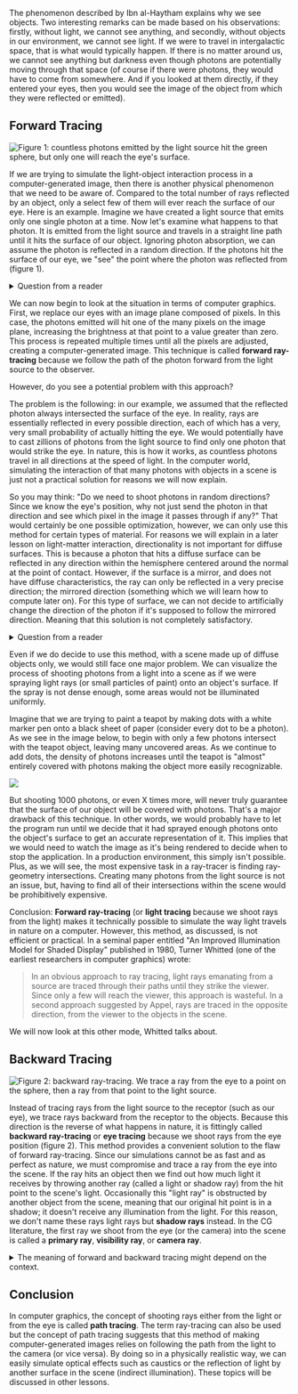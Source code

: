 The phenomenon described by Ibn al-Haytham explains why we see objects. Two interesting remarks can be made based on his observations: firstly, without light, we cannot see anything, and secondly, without objects in our environment, we cannot see light. If we were to travel in intergalactic space, that is what would typically happen. If there is no matter around us, we cannot see anything but darkness even though photons are potentially moving through that space (of course if there were photons, they would have to come from somewhere. And if you looked at them directly, if they entered your eyes, then you would see the image of the object from which they were reflected or emitted).

## Forward Tracing

![Figure 1: countless photons emitted by the light source hit the green sphere, but only one will reach the eye's surface.](/images/introduction-to-ray-tracing/lighttoeyebounce.png)

If we are trying to simulate the light-object interaction process in a computer-generated image, then there is another physical phenomenon that we need to be aware of. Compared to the total number of rays reflected by an object, only a select few of them will ever reach the surface of our eye. Here is an example. Imagine we have created a light source that emits only one single photon at a time. Now let's examine what happens to that photon. It is emitted from the light source and travels in a straight line path until it hits the surface of our object. Ignoring photon absorption, we can assume the photon is reflected in a random direction. If the photons hit the surface of our eye, we "see" the point where the photon was reflected from (figure 1).

<details>
<summary>Question from a reader</summary>
_Above you claim that "each point on an illuminated area or object radiates (reflects) light rays in every direction." Doesn't this contradict ''random''?_

Explaining why light is reflected in every possible direction is off-topic for this particular lesson (one can refer to the lesson on light-matter interaction for a complete explanation). However, to answer your question briefly: yes and no. Of course in nature, a real photon is reflected by a real surface in a very specific direction (and therefore not a random one) defined by the geometry's topology and the photon's incoming direction at the point of intersection. The surface of a diffuse object appears smooth if we look at it with our eyes. Although if we look at it with a microscope, we realize that the microstructure is very complex and not smooth at all. The image on the left is a photograph of paper with different magnification scales. Photons are so small that they are reflected by the micro-features and shapes on the object's surface. If a beam of light hits the surface of this diffuse object, photons contained within the volume of the beam will hit very different parts of the microstructure and, therefore, will be reflected in lots of different directions. So many, that we say, "every possible direction". If we want to simulate this interaction between the photons and the micro-structure, we shoot rays in random directions, which, statistically speaking, is about the same as if they were reflected in every possible direction.

Sometimes the structure of the material at the macro level is organized in patterns that can cause the surface of an object to reflect light in particular directions. This is described as an anisotropic reflection and will be explained in detail in the lesson on light-materials interaction. The macrostructure of the material can also be the cause of unusual visual effects such as iridescence which we can observe in butterflies' wings for instance.

![](/images/introduction-to-ray-tracing/paperstruct.png)
</details>

We can now begin to look at the situation in terms of computer graphics. First, we replace our eyes with an image plane composed of pixels. In this case, the photons emitted will hit one of the many pixels on the image plane, increasing the brightness at that point to a value greater than zero. This process is repeated multiple times until all the pixels are adjusted, creating a computer-generated image. This technique is called **forward ray-tracing** because we follow the path of the photon forward from the light source to the observer.

However, do you see a potential problem with this approach?

The problem is the following: in our example, we assumed that the reflected photon always intersected the surface of the eye. In reality, rays are essentially reflected in every possible direction, each of which has a very, very small probability of actually hitting the eye. We would potentially have to cast zillions of photons from the light source to find only one photon that would strike the eye. In nature, this is how it works, as countless photons travel in all directions at the speed of light. In the computer world, simulating the interaction of that many photons with objects in a scene is just not a practical solution for reasons we will now explain.

So you may think: "Do we need to shoot photons in random directions? Since we know the eye's position, why not just send the photon in that direction and see which pixel in the image it passes through if any?" That would certainly be one possible optimization, however, we can only use this method for certain types of material. For reasons we will explain in a later lesson on light-matter interaction, directionality is not important for diffuse surfaces. This is because a photon that hits a diffuse surface can be reflected in any direction within the hemisphere centered around the normal at the point of contact. However, if the surface is a mirror, and does not have diffuse characteristics, the ray can only be reflected in a very precise direction; the mirrored direction (something which we will learn how to compute later on). For this type of surface, we can not decide to artificially change the direction of the photon if it's supposed to follow the mirrored direction. Meaning that this solution is not completely satisfactory.

<details>
<summary>Question from a reader</summary>
_Is the eye only a point receptor, or does it have a surface area? Even if the receiving surface is very very small, it still has an area and therefore is larger than a point. If the receiving area is larger than a point then surely the surface will receive more than just 1 out of the zillions of rays?_

The reader is correct. An eye is not a point receptor, but a surface receptor like the film or CCD in your camera. Because this lesson is just an introduction to the ray-tracing algorithm, this topic is too complex to be explained in detail. Both cameras and the human eye have a lens that focuses reflected light rays onto a surface behind it. If the lens had a very small radius (which is not technically the case) in theory we could say that the light reflected off of an object could only come from one single direction. That is how pinhole cameras work. We will talk about them in the lesson on cameras.
</details>

Even if we do decide to use this method, with a scene made up of diffuse objects only, we would still face one major problem. We can visualize the process of shooting photons from a light into a scene as if we were spraying light rays (or small particles of paint) onto an object's surface. If the spray is not dense enough, some areas would not be illuminated uniformly.

Imagine that we are trying to paint a teapot by making dots with a white marker pen onto a black sheet of paper (consider every dot to be a photon). As we see in the image below, to begin with only a few photons intersect with the teapot object, leaving many uncovered areas. As we continue to add dots, the density of photons increases until the teapot is "almost" entirely covered with photons making the object more easily recognizable.

![](/images/introduction-to-ray-tracing/teapotracing.gif)

But shooting 1000 photons, or even X times more, will never truly guarantee that the surface of our object will be covered with photons. That's a major drawback of this technique. In other words, we would probably have to let the program run until we decide that it had sprayed enough photons onto the object's surface to get an accurate representation of it. This implies that we would need to watch the image as it's being rendered to decide when to stop the application. In a production environment, this simply isn't possible. Plus, as we will see, the most expensive task in a ray-tracer is finding ray-geometry intersections. Creating many photons from the light source is not an issue, but, having to find all of their intersections within the scene would be prohibitively expensive.

Conclusion: **Forward ray-tracing** (or **light tracing** because we shoot rays from the light) makes it technically possible to simulate the way light travels in nature on a computer. However, this method, as discussed, is not efficient or practical. In a seminal paper entitled "An Improved Illumination Model for Shaded Display" published in 1980, Turner Whitted (one of the earliest researchers in computer graphics) wrote:

> In an obvious approach to ray tracing, light rays emanating from a source are traced through their paths until they strike the viewer. Since only a few will reach the viewer, this approach is wasteful. In a second approach suggested by Appel, rays are traced in the opposite direction, from the viewer to the objects in the scene.

We will now look at this other mode, Whitted talks about.

## Backward Tracing

![Figure 2: backward ray-tracing. We trace a ray from the eye to a point on the sphere, then a ray from that point to the light source.](/images/introduction-to-ray-tracing/tracefromeyetolight.gif)

Instead of tracing rays from the light source to the receptor (such as our eye), we trace rays backward from the receptor to the objects. Because this direction is the reverse of what happens in nature, it is fittingly called **backward ray-tracing** or **eye tracing** because we shoot rays from the eye position (figure 2). This method provides a convenient solution to the flaw of forward ray-tracing. Since our simulations cannot be as fast and as perfect as nature, we must compromise and trace a ray from the eye into the scene. If the ray hits an object then we find out how much light it receives by throwing another ray (called a light or shadow ray) from the hit point to the scene's light. Occasionally this "light ray" is obstructed by another object from the scene, meaning that our original hit point is in a shadow; it doesn't receive any illumination from the light. For this reason, we don't name these rays light rays but **shadow rays** instead. In the CG literature, the first ray we shoot from the eye (or the camera) into the scene is called a **primary ray**, **visibility ray**, or **camera ray**.

<details>
<summary>The meaning of forward and backward tracing might depend on the context.</summary>
In this lesson, we have used forward tracing to describe the situation where rays are cast from the light as opposed to backward tracing where rays are shot from the camera. However, some authors use these terms the other way around. Forward tracing means to them shooting rays from the camera because it is the most common path tracing technique used in CG. To avoid confusion you can also use the terms light and eye tracing which are more explicit These terms are more often used in the context of bi-directional path tracing (see the Light Transport section).
</details>

## Conclusion

In computer graphics, the concept of shooting rays either from the light or from the eye is called **path tracing**. The term ray-tracing can also be used but the concept of path tracing suggests that this method of making computer-generated images relies on following the path from the light to the camera (or vice versa). By doing so in a physically realistic way, we can easily simulate optical effects such as caustics or the reflection of light by another surface in the scene (indirect illumination). These topics will be discussed in other lessons.